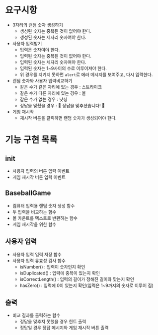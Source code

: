 # 요구시항
- 3자리의 랜덤 숫자 생성하기
  - 생성된 숫자는 중복된 것이 없어야 한다.
  - 생성된 숫자는 세자리 숫자여야 한다.
- 사용자 입력받기
  - 입력은 숫자여야 한다.
  - 입력된 숫자는 중복된 것이 없어야 한다.
  - 입력된 숫자는 세자리 숫자여야 한다.
  - 입력된 숫자는 1~9사이의 수로 이루어져야 한다.
  - 위 경우를 지키지 못하면 `alert`로 에러 메시지를 보여주고, 다시 입력한다.
- 랜덤 숫자와 사용자 입력비교하기
  - 같은 수가 같은 자리에 있는 경우 : 스트라이크
  - 같은 수가 다른 자리에 있는 경우 : 볼
  - 같은 수가 없는 경우 : 낫싱
  - 정답을 맞췄을 경우 :  🎉 정답을 맞추셨습니다! 🎉
- 게임 재시작
  - 재시작 버튼을 클릭하면 랜덤 숫자가 생성되어야 한다.
  
# 기능 구현 목록
## init
  - 사용자 입력의 버튼 입력 이벤트
  - 게임 재시작 버튼 입력 이벤트
## BaseballGame
- 컴퓨터 입력용 랜덤 숫자 생성 함수
- 두 입력을 비교하는 함수
- 볼 카운트를 텍스트로 반환하는 함수
- 게임 재시작을 위한 함수
## 사용자 입력
- 사용자 입력 입력 저장 함수
- 사용자 입력 유효성 검사 함수
  - isNumber() : 입력이 숫자인지 확인
  - isDuplicated() : 입력에 중복이 있는지 확인
  - isCorrectLength() : 입력의 길이가 정해진 길이와 맞는지 확인
  - hasZero() : 입력에 0이 있는지 확인(입력은 1~9까지의 숫자로 이루어 짐)
## 출력
- 비교 결과를 출력하는 함수
  - 정답을 맞추지 못했을 경우 힌트 출력
  - 정답일 경우 정답 메시지와 게임 재시작 버튼 출력
